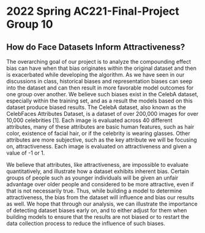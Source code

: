 # 2022 Spring AC221-Final-Project Group 10
## How do Face Datasets Inform Attractiveness?
The overarching goal of our project is to analyze the compounding effect bias can have when that bias originates within the original dataset and then is exacerbated while developing the algorithm. As we have seen in our discussions in class, historical biases and representation biases can seep into the dataset and can then result in more favorable model outcomes for one group over another. We believe such biases exist in the CelebA dataset, especially within the training set, and as a result the models based on this dataset produce biased results. The CelebA dataset, also known as the CelebFaces Attributes Dataset, is a dataset of over 200,000 images for over 10,000 celebrities [1]. Each image is evaluated across 40 different attributes, many of these attributes are basic human features, such as hair color, existence of facial hair, or if the celebrity is wearing glasses. Other attributes are more subjective, such as the key attribute we will be focusing on, attractiveness. Each image is evaluated on attractiveness and given a value of -1 or 1. 

We believe that attributes, like attractiveness, are impossible to evaluate quantitatively, and illustrate how a dataset exhibits inherent bias. Certain groups of people such as younger individuals will be given an unfair advantage over older people and considered to be more attractive, even if that is not necessarily true. Thus, while building a model to determine attractiveness, the bias from the dataset will influence and bias our results as well. We hope that through our analysis, we can illustrate the importance of detecting dataset biases early on, and to either adjust for them when building models to ensure that the results are not biased or to restart the data collection process to reduce the influence of such biases.
